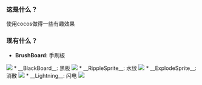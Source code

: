 ### 这是什么？

使用cocos做得一些有趣效果

### 现有什么？

* __BrushBoard__: 手刷板
<img src="ScreenShot/Example_BrushBoard.png"/>
* __BlackBoard__: 黑板
<img src="ScreenShot/Example_BlackBoard.png"/>
* __RippleSprite__: 水纹
<img src="ScreenShot/Example_RippleSprite.png"/>
* __ExplodeSprite__: 消散
<img src="ScreenShot/Example_ExplodeSprite.png"/>
* __Lightning__: 闪电
<img src="ScreenShot/Example_Lightning.png"/>